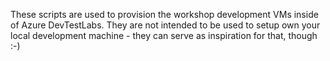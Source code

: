 These scripts are used to provision the workshop development VMs inside of Azure DevTestLabs. They are not intended to be used to setup own your local development machine - they can serve as inspiration for that, though :-) 